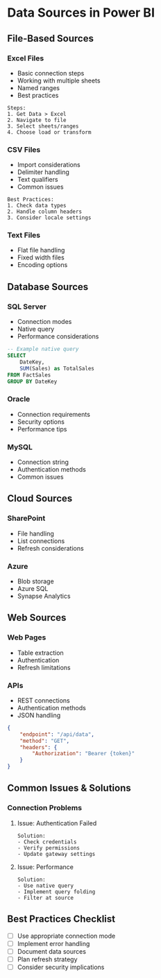 # Data Sources in Power BI

## File-Based Sources
### Excel Files
- Basic connection steps
- Working with multiple sheets
- Named ranges
- Best practices
```
Steps:
1. Get Data > Excel
2. Navigate to file
3. Select sheets/ranges
4. Choose load or transform
```

### CSV Files
- Import considerations
- Delimiter handling
- Text qualifiers
- Common issues
```
Best Practices:
1. Check data types
2. Handle column headers
3. Consider locale settings
```

### Text Files
- Flat file handling
- Fixed width files
- Encoding options

## Database Sources
### SQL Server
- Connection modes
- Native query
- Performance considerations
```sql
-- Example native query
SELECT 
    DateKey,
    SUM(Sales) as TotalSales
FROM FactSales
GROUP BY DateKey
```

### Oracle
- Connection requirements
- Security options
- Performance tips

### MySQL
- Connection string
- Authentication methods
- Common issues

## Cloud Sources
### SharePoint
- File handling
- List connections
- Refresh considerations

### Azure
- Blob storage
- Azure SQL
- Synapse Analytics

## Web Sources
### Web Pages
- Table extraction
- Authentication
- Refresh limitations

### APIs
- REST connections
- Authentication methods
- JSON handling
```json
{
    "endpoint": "/api/data",
    "method": "GET",
    "headers": {
        "Authorization": "Bearer {token}"
    }
}
```

## Common Issues & Solutions

### Connection Problems
1. Issue: Authentication Failed
   ```
   Solution:
   - Check credentials
   - Verify permissions
   - Update gateway settings
   ```

2. Issue: Performance
   ```
   Solution:
   - Use native query
   - Implement query folding
   - Filter at source
   ```

## Best Practices Checklist
- [ ] Use appropriate connection mode
- [ ] Implement error handling
- [ ] Document data sources
- [ ] Plan refresh strategy
- [ ] Consider security implications
